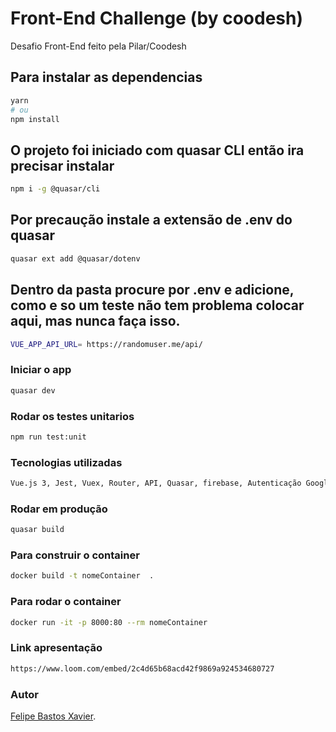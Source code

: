 # Front-End Challenge (by coodesh)

Desafio Front-End feito pela Pilar/Coodesh

## Para instalar as dependencias
```bash
yarn
# ou
npm install
```

## O projeto foi iniciado com quasar CLI então ira precisar instalar
```bash
npm i -g @quasar/cli
```

## Por precaução instale a extensão de .env do quasar
```bash
quasar ext add @quasar/dotenv
```

## Dentro da pasta procure por .env e adicione, como e so um teste não tem problema colocar aqui, mas nunca faça isso.
```bash
VUE_APP_API_URL= https://randomuser.me/api/
```

### Iniciar o app
```bash
quasar dev
```


### Rodar os testes unitarios
```bash
npm run test:unit
```


### Tecnologias utilizadas
```bash
Vue.js 3, Jest, Vuex, Router, API, Quasar, firebase, Autenticação Google, Axios, Docker.
```



### Rodar em produção
```bash
quasar build
```

### Para construir o container 
```bash
docker build -t nomeContainer  .
```

### Para rodar o container 
```bash
docker run -it -p 8000:80 --rm nomeContainer
```

### Link apresentação 
```bash
https://www.loom.com/embed/2c4d65b68acd42f9869a924534680727
```


### Autor
[Felipe Bastos Xavier](https://www.linkedin.com/in/felipe-bastos-48376115b/).
